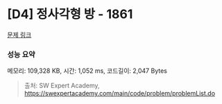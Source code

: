 # [D4] 정사각형 방 - 1861 

[문제 링크](https://swexpertacademy.com/main/code/problem/problemDetail.do?contestProbId=AV5LtJYKDzsDFAXc) 

### 성능 요약

메모리: 109,328 KB, 시간: 1,052 ms, 코드길이: 2,047 Bytes



> 출처: SW Expert Academy, https://swexpertacademy.com/main/code/problem/problemList.do